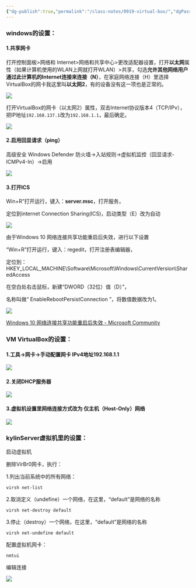 ```yaml
---
{"dg-publish":true,"permalink":"/class-notes/0919-virtual-box/","dgPassFrontmatter":true,"created":"2023-10-03T22:20:19.480+08:00"}
---
```


### windows的设置：

#### 1.共享网卡

打开控制面板>网络和 Internet>网络和共享中心>更改适配器设置，打开**以太网**属性（如果计算机使用的WLAN上网就打开WLAN）>共享，勾选**允许其他网络用户通过此计算机的Internet连接来连接（N）**，在家庭网络连接（H）里选择VirtualBox的网卡我这里叫**以太网2**，有的设备没有这一项也是正常的。

![](https://suniro.cn/wp-content/uploads/2023/10/%E7%BD%91%E7%BB%9C%E8%AE%BE%E7%BD%AE1-1-1024x581.png)

打开VirtualBox的网卡（以太网2）属性，双击Internet协议版本4（TCP/IPv），把IP地址`192.168.137.1`改为`192.168.1.1`，最后确定。

![](https://suniro.cn/wp-content/uploads/2023/10/%E7%BD%91%E7%BB%9C%E8%AE%BE%E7%BD%AE2-1-1024x546.png)

#### 2.启用回显请求（ping）

高级安全 Windows Defender 防火墙→入站规则→虚拟机监控（回显请求-ICMPv4-In）→启用

![](https://suniro.cn/wp-content/uploads/2023/10/%E7%BD%91%E7%BB%9C%E8%AE%BE%E7%BD%AE3-1024x654.png)

#### 3.打开ICS

Win+R”打开运行，键入：**server.msc**，打开服务，

定位到internet Connection Sharing(ICS)，启动类型（E）改为自动

![](https://suniro.cn/wp-content/uploads/2023/10/%E7%BD%91%E7%BB%9C%E8%AE%BE%E7%BD%AE5-1024x580.png)

由于Windows 10 网络连接共享功能重启后失效，进行以下设置

“Win+R”打开运行，键入：regedit，打开注册表编辑器，

定位到：HKEY_LOCAL_MACHINE\Software\Microsoft\Windows\CurrentVersion\SharedAccess

在空白处右击鼠标，新建“DWORD（32位）值（D）”，

名称叫做“ EnableRebootPersistConnection ”，将数值数据改为1。

![](https://suniro.cn/wp-content/uploads/2023/10/%E7%BD%91%E7%BB%9C%E8%AE%BE%E7%BD%AE4-1024x705.png)

[Windows 10 网络连接共享功能重启后失效 - Microsoft Community](https://answers.microsoft.com/zh-hans/windows/forum/all/windows-10/b7b94ad6-890c-45df-8496-d552c1505098)

### VM VirtualBox的设置：

#### 1.工具→网卡→手动配置网卡 IPv4地址192.168.1.1

![](https://suniro.cn/wp-content/uploads/2023/10/%E7%BD%91%E7%BB%9C%E8%AE%BE%E7%BD%AE6-1024x600.png)

#### 2.关闭DHCP服务器

![](https://suniro.cn/wp-content/uploads/2023/10/%E7%BD%91%E7%BB%9C%E8%AE%BE%E7%BD%AE8-1024x600.png)

#### 3.虚拟机设置里网络连接方式改为 仅主机（Host-Only）网络

![](https://suniro.cn/wp-content/uploads/2023/10/%E7%BD%91%E7%BB%9C%E8%AE%BE%E7%BD%AE7-1024x640.png)

### kylinServer虚拟机里的设置：

启动虚拟机

删除VirBr0网卡，执行：

1.列出当前系统中的所有网络：

```
virsh net-list
```

2.取消定义（undefine）一个网络，在这里，“default”是网络的名称

```
virsh net-destroy default
```

3.停止（destroy）一个网络，在这里，“default”是网络的名称

```shell
virsh net-undefine default
```

配置虚拟机网卡：

```
nmtui
```

编辑连接

![](https://suniro.cn/wp-content/uploads/2023/10/%E7%BD%91%E7%BB%9C%E8%AE%BE%E7%BD%AE9-1024x771.png)